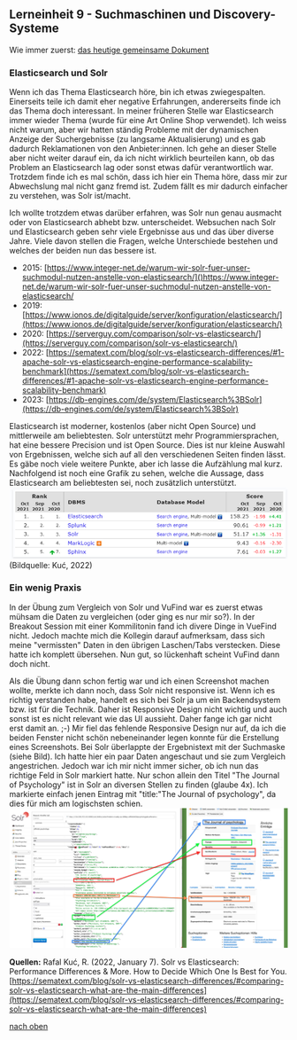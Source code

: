 ## Lerneinheit 9 - Suchmaschinen und Discovery-Systeme
Wie immer zuerst: [das heutige gemeinsame Dokument](https://pad.gwdg.de/F1wvRpdtR8-Mcv8so8NjUQ#)

### Elasticsearch und Solr
Wenn ich das Thema Elasticsearch höre, bin ich etwas zwiegespalten. Einerseits teile ich damit eher negative Erfahrungen, andererseits finde ich das Thema doch interessant. In meiner früheren Stelle war Elasticsearch immer wieder Thema (wurde für eine Art Online Shop verwendet). Ich weiss nicht warum, aber wir hatten ständig Probleme mit der dynamischen Anzeige der Suchergebnisse (zu langsame Aktualisierung) und es gab dadurch Reklamationen von den Anbieter:innen. Ich gehe an dieser Stelle aber nicht weiter darauf ein, da ich nicht wirklich beurteilen kann, ob das Problem an Elasticsearch lag oder sonst etwas dafür verantwortlich war. Trotzdem finde ich es mal schön, dass ich hier ein Thema höre, dass mir zur Abwechslung mal nicht ganz fremd ist. Zudem fällt es mir dadurch einfacher zu verstehen, was Solr ist/macht.  

Ich wollte trotzdem etwas darüber erfahren, was Solr nun genau ausmacht oder von Elasticsearch abhebt bzw. unterscheidet. Websuchen nach Solr und Elasticsearch geben sehr viele Ergebnisse aus und das über diverse Jahre. Viele davon stellen die Fragen, welche Unterschiede bestehen und welches der beiden nun das bessere ist.  
* 2015: [https://www.integer-net.de/warum-wir-solr-fuer-unser-suchmodul-nutzen-anstelle-von-elasticsearch/]()https://www.integer-net.de/warum-wir-solr-fuer-unser-suchmodul-nutzen-anstelle-von-elasticsearch/
* 2019: [https://www.ionos.de/digitalguide/server/konfiguration/elasticsearch/](https://www.ionos.de/digitalguide/server/konfiguration/elasticsearch/)
* 2020: [https://serverguy.com/comparison/solr-vs-elasticsearch/](https://serverguy.com/comparison/solr-vs-elasticsearch/)
* 2022: [https://sematext.com/blog/solr-vs-elasticsearch-differences/#1-apache-solr-vs-elasticsearch-engine-performance-scalability-benchmark](https://sematext.com/blog/solr-vs-elasticsearch-differences/#1-apache-solr-vs-elasticsearch-engine-performance-scalability-benchmark)
* 2023: [https://db-engines.com/de/system/Elasticsearch%3BSolr](https://db-engines.com/de/system/Elasticsearch%3BSolr)

Elasticsearch ist moderner, kostenlos (aber nicht Open Source) und mittlerweile am beliebtesten. Solr unterstützt mehr Programmiersprachen, hat eine bessere Precision und ist Open Source. Dies ist nur kleine Auswahl von Ergebnissen, welche sich auf all den verschiedenen Seiten finden lässt. Es gäbe noch viele weitere Punkte, aber ich lasse die Aufzählung mal kurz. 
Nachfolgend ist noch eine Grafik zu sehen, welche die Aussage, dass Elasticsearch am beliebtesten sei, noch zusätzlich unterstützt.
![Beliebte Suchmaschinen](https://github.com/Sabs135/Lerntagebuch-BAIN/blob/main/img/beliebtheit.png?raw=true)  
(Bildquelle: Kuć, 2022)

### Ein wenig Praxis
In der Übung zum Vergleich von Solr und VuFind war es zuerst etwas mühsam die Daten zu vergleichen (oder ging es nur mir so?). In der Breakout Session mit einer Kommilitonin fand ich divere Dinge in VueFind nicht. Jedoch machte mich die Kollegin darauf aufmerksam, dass sich meine "vermissten" Daten in den übrigen Laschen/Tabs verstecken. Diese hatte ich komplett übersehen. Nun gut, so lückenhaft scheint VuFind dann doch nicht. 

Als die Übung dann schon fertig war und ich einen Screenshot machen wollte, merkte ich dann noch, dass Solr nicht responsive ist. Wenn ich es richtig verstanden habe, handelt es sich bei Solr ja um ein Backendsystem bzw. ist für die Technik. Daher ist Responsive Design nicht wichtig und auch sonst ist es nicht relevant wie das UI aussieht. Daher fange ich gar nicht erst damit an. ;-)
Mir fiel das fehlende Responsive Design nur auf, da ich die beiden Fenster nicht schön nebeneinander legen konnte für die Erstellung eines Screenshots. Bei Solr überlappte der Ergebnistext mit der Suchmaske (siehe Bild). Ich hatte hier ein paar Daten angeschaut und sie zum Vergleich angestrichen. Jedoch war ich mir nicht immer sicher, ob ich nun das richtige Feld in Solr markiert hatte. Nur schon allein den Titel "The Journal of Psychology" ist in Solr an diversen Stellen zu finden (glaube 4x). Ich markierte einfach jenen Eintrag mit "title:"The Journal of psychology", da dies für mich am logischsten schien. 
![Vergleich Solr und VuFind](https://github.com/Sabs135/Lerntagebuch-BAIN/blob/main/img/vrgl_solr_vufind.png?raw=true)


**Quellen:**
Rafal Kuć, R. (2022, January 7). Solr vs Elasticsearch: Performance Differences & More. How to Decide Which One Is Best for You.[https://sematext.com/blog/solr-vs-elasticsearch-differences/#comparing-solr-vs-elasticsearch-what-are-the-main-differences](https://sematext.com/blog/solr-vs-elasticsearch-differences/#comparing-solr-vs-elasticsearch-what-are-the-main-differences)

[nach oben](#lerneinheit-8---suchmaschinen-und-discovery-systeme)
